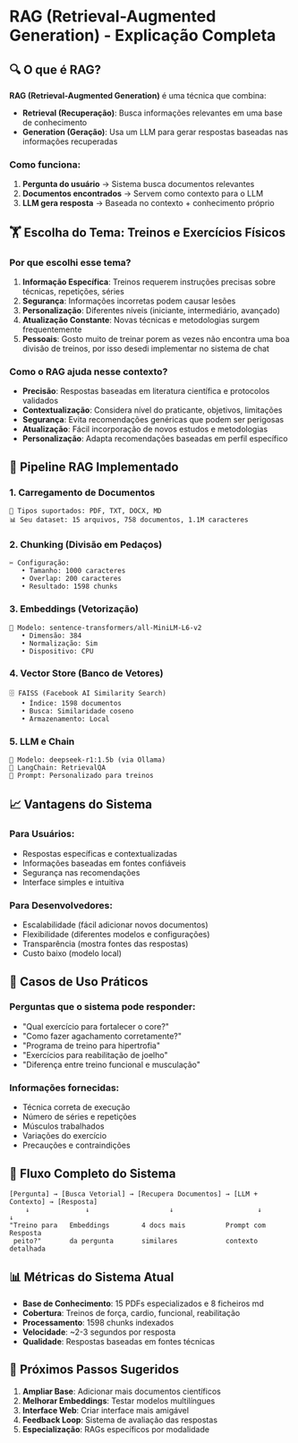 # RAG (Retrieval-Augmented Generation) - Explicação Completa

## 🔍 O que é RAG?

**RAG (Retrieval-Augmented Generation)** é uma técnica que combina:
- **Retrieval (Recuperação)**: Busca informações relevantes em uma base de conhecimento
- **Generation (Geração)**: Usa um LLM para gerar respostas baseadas nas informações recuperadas

### Como funciona:
1. **Pergunta do usuário** → Sistema busca documentos relevantes
2. **Documentos encontrados** → Servem como contexto para o LLM
3. **LLM gera resposta** → Baseada no contexto + conhecimento próprio

## 🏋️ Escolha do Tema: Treinos e Exercícios Físicos

### Por que escolhi esse tema?

1. **Informação Específica**: Treinos requerem instruções precisas sobre técnicas, repetições, séries
2. **Segurança**: Informações incorretas podem causar lesões
3. **Personalização**: Diferentes níveis (iniciante, intermediário, avançado)
4. **Atualização Constante**: Novas técnicas e metodologias surgem frequentemente
5. **Pessoais**: Gosto muito de treinar porem as vezes não encontra uma boa divisão de treinos, por isso desedi implementar no sistema de chat

### Como o RAG ajuda nesse contexto?

- **Precisão**: Respostas baseadas em literatura científica e protocolos validados
- **Contextualização**: Considera nível do praticante, objetivos, limitações
- **Segurança**: Evita recomendações genéricas que podem ser perigosas
- **Atualização**: Fácil incorporação de novos estudos e metodologias
- **Personalização**: Adapta recomendações baseadas em perfil específico

## 🔧 Pipeline RAG Implementado

### 1. **Carregamento de Documentos**
```
📄 Tipos suportados: PDF, TXT, DOCX, MD
📊 Seu dataset: 15 arquivos, 758 documentos, 1.1M caracteres
```

### 2. **Chunking (Divisão em Pedaços)**
```
✂️ Configuração:
   • Tamanho: 1000 caracteres
   • Overlap: 200 caracteres
   • Resultado: 1598 chunks
```

### 3. **Embeddings (Vetorização)**
```
🧠 Modelo: sentence-transformers/all-MiniLM-L6-v2
   • Dimensão: 384
   • Normalização: Sim
   • Dispositivo: CPU
```

### 4. **Vector Store (Banco de Vetores)**
```
🗄️ FAISS (Facebook AI Similarity Search)
   • Índice: 1598 documentos
   • Busca: Similaridade coseno
   • Armazenamento: Local
```

### 5. **LLM e Chain**
```
🤖 Modelo: deepseek-r1:1.5b (via Ollama)
🔗 LangChain: RetrievalQA
📝 Prompt: Personalizado para treinos
```

## 📈 Vantagens do Sistema

### Para Usuários:
- Respostas específicas e contextualizadas
- Informações baseadas em fontes confiáveis
- Segurança nas recomendações
- Interface simples e intuitiva

### Para Desenvolvedores:
- Escalabilidade (fácil adicionar novos documentos)
- Flexibilidade (diferentes modelos e configurações)
- Transparência (mostra fontes das respostas)
- Custo baixo (modelo local)

## 🎯 Casos de Uso Práticos

### Perguntas que o sistema pode responder:
- "Qual exercício para fortalecer o core?"
- "Como fazer agachamento corretamente?"
- "Programa de treino para hipertrofia"
- "Exercícios para reabilitação de joelho"
- "Diferença entre treino funcional e musculação"

### Informações fornecidas:
- Técnica correta de execução
- Número de séries e repetições
- Músculos trabalhados
- Variações do exercício
- Precauções e contraindições

## 🔄 Fluxo Completo do Sistema

```
[Pergunta] → [Busca Vetorial] → [Recupera Documentos] → [LLM + Contexto] → [Resposta]
    ↓              ↓                    ↓                     ↓              ↓
"Treino para   Embeddings        4 docs mais          Prompt com        Resposta
 peito?"       da pergunta       similares            contexto          detalhada
```

## 📊 Métricas do Sistema Atual

- **Base de Conhecimento**: 15 PDFs especializados e 8 ficheiros md
- **Cobertura**: Treinos de força, cardio, funcional, reabilitação
- **Processamento**: 1598 chunks indexados
- **Velocidade**: ~2-3 segundos por resposta
- **Qualidade**: Respostas baseadas em fontes técnicas

## 🚀 Próximos Passos Sugeridos

1. **Ampliar Base**: Adicionar mais documentos científicos
2. **Melhorar Embeddings**: Testar modelos multilíngues
3. **Interface Web**: Criar interface mais amigável
4. **Feedback Loop**: Sistema de avaliação das respostas
5. **Especialização**: RAGs específicos por modalidade